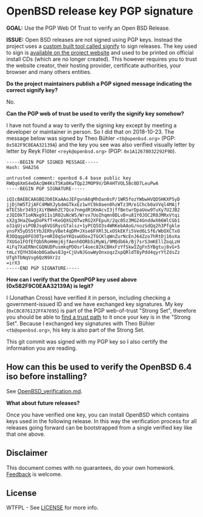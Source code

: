 # OpenBSD release key PGP signature

**GOAL:** Use the PGP Web Of Trust to verify an Open BSD Release.

**ISSUE:** Open BSD releases are not signed using PGP keys. Instead the project uses a [custom built tool called signify](https://www.openbsd.org/papers/bsdcan-signify.html) to sign releases.  The key used to sign is [available on the project website](https://www.openbsd.org/64.html) and used to be printed on official install CDs (which are no longer created).  This however requires you to trust the website creator, their hosting provider, certificate authorities, your browser and many others entities.

**Do the project maintainers publish a PGP signed message indicating the correct signify key?**

No.

**Can the PGP web of trust be used to verify the signify key somehow?**

I have not found a way to verify the signing key except by meeting a developer or maintainer in person.  So I did that on 2018-10-23.  The message below was signed by Theo Bühler `<tb@openbsd.org>` (PGP: `0x582F9C0EAA32139A`) and the key you see was also verified visually letter by letter by Reyk Flöter `<reyk@openbsd.org>` (PGP: `0x1A12678032292F9D`).

```
-----BEGIN PGP SIGNED MESSAGE-----
Hash: SHA256

untrusted comment: openbsd 6.4 base public key
RWQq6XmS4eDAcQW4KsT5Ka0KwTQp2JMOP9V/DR4HTVOL5Bc0D7LeuPwA
-----BEGIN PGP SIGNATURE-----

iQIcBAEBCAAGBQJb0IKaAAoJEFgvnA6qMhOan0sP/1WR5fozYWbwHVQDSHKXP5yD
jjDjhW5T2jAFC4MWXJybdmGTkxEz1wYC9k0aen0hzWTz3M/e1Chcb0aVVql4MAjf
mTECSbr3493jXiYBWmhZC7Qce7nmgdR1KmAcvI3jffBetwrDpaUow9TuXy7U2JB2
zJQI0kT1oKNxg911s1R02uNcW5/Wrvx7UoIhqmn0DLvB+u81Y0JOC2R0JMRxVtqi
sX2g3HaZGwgDoPkfT+KeGQXG2OTwzRG2XFEpuX/2qc05z3MG24GnddwX66WlCGb1
o31qUjviPOBJsq6VGSRycGTalsz+1yPCQ5O3s4WRKebAAoG/nozSdQq2h3Pfgkle
ynsPX5yDS5tYbJERhyVBet4qDM+JXse6FXRl3LxOSkEKfi5Ved6LSf6/WbOXCTxO
R3OQqgp0FO30Tp+mRI0qSoYKQswUOox2TGCKlqWnZurNcEnJ64Zzo7hRtDj16vXa
7XUGo1FOfEfQb5RoHHmj6jfAenhOORb5iMyWi/9MQdb6k/Bj7srS3mKEllZoqLzH
4iFq7XaERNnCGQNUDPusmkqPDOsrl4oec82kCBHxFzYfSkwIZgFn5YBgtuj8vG+5
tmLcYQYH3O4ob0GaOws8Jg+CjUvNJGowWyOnxoqzZxpQRldT8yPdd4qyrYtZdsZz
UTghTbNqVsg6QzN9Xr2z
=irX3
-----END PGP SIGNATURE-----
```

**How can I verify that the OpenPGP key used above (0x582F9C0EAA32139A) is legit?**

I (Jonathan Cross) have verified it in person, including checking a government-issued ID and we have exchanged key signatures.  My key (`0xC0C076132FFA7695`) is part of the PGP web-of-trust "Strong Set", therefore you should be able to [find a trust path](https://pgp.cs.uu.nl/) to it once your key is in the "Strong Set".  Because I exchanged key signatures with Theo Bühler `<tb@openbsd.org>`, his key is also part of the Strong Set.

This git commit was signed with my PGP key so I also certify the information you are reading.

## How can this be used to verify the OpenBSD 6.4 iso before installing?

See [OpenBSD_verification.md](https://github.com/jonathancross/jc-docs/blob/master/pgp/OpenBSD_verification.md).

**What about future releases?**

Once you have verified one key, you can install OpenBSD which contains keys used in the following release. In this way the verification process for all releases going forward can be bootstrapped from a single verified key like that one above.

## Disclaimer

This document comes with no guarantees, do your own homework. [Feedback](https://github.com/jonathancross/jc-docs/issues/new?title=Feedback:%20OpenBSD%20release%20key) is welcome.

## License

WTFPL - See [LICENSE](LICENSE) for more info.

